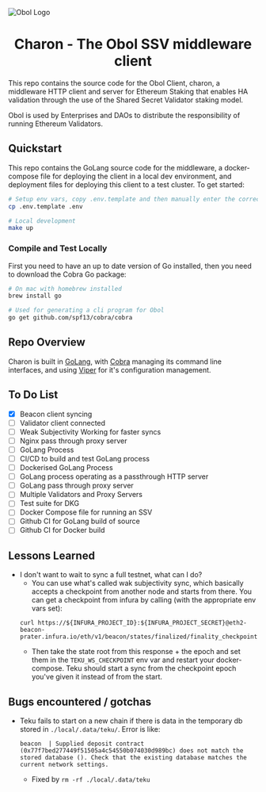 ![Obol Logo](https://obol.tech/obolnetwork.png)

<h1 align="center">Charon - The Obol SSV middleware client</h1>

This repo contains the source code for the Obol Client, charon, a middleware HTTP client and server for Ethereum Staking that enables HA validation through the use of the Shared Secret Validator staking model.

Obol is used by Enterprises and DAOs to distribute the responsibility of running Ethereum Validators.

## Quickstart

This repo contains the GoLang source code for the middleware, a docker-compose file for deploying the client in a local dev environment, and deployment files for deploying this client to a test cluster. To get started:

```bash
# Setup env vars, copy .env.template and then manually enter the correct secrets for the likes of Eth1 nodes etc.
cp .env.template .env

# Local development
make up
```

### Compile and Test Locally

First you need to have an up to date version of Go installed, then you need to download the Cobra Go package:
```sh
# On mac with homebrew installed
brew install go

# Used for generating a cli program for Obol
go get github.com/spf13/cobra/cobra
```

## Repo Overview

Charon is built in [GoLang](https://golang.org/dl/), with [Cobra](https://cobra.dev/) managing its command line interfaces, and using [Viper](https://github.com/spf13/viper) for it's configuration management.


## To Do List
- [x] Beacon client syncing
- [ ] Validator client connected
- [ ] Weak Subjectivity Working for faster syncs
- [ ] Nginx pass through proxy server
- [ ] GoLang Process
- [ ] CI/CD to build and test GoLang process
- [ ] Dockerised GoLang Process
- [ ] GoLang process operating as a passthrough HTTP server
- [ ] GoLang pass through proxy server
- [ ] Multiple Validators and Proxy Servers
- [ ] Test suite for DKG
- [ ] Docker Compose file for running an SSV
- [ ] Github CI for GoLang build of source
- [ ] Github CI for Docker build

## Lessons Learned

- I don't want to wait to sync a full testnet, what can I do?
    - You can use what's called wak subjectivity sync, which basically accepts a checkpoint from another node and starts from there. You can get a checkpoint from infura by calling (with the appropriate env vars set):
    ```log
    curl https://${INFURA_PROJECT_ID}:${INFURA_PROJECT_SECRET}@eth2-beacon-prater.infura.io/eth/v1/beacon/states/finalized/finality_checkpoints
    ```
    - Then take the state root from this response + the epoch and set them in the `TEKU_WS_CHECKPOINT` env var and restart your docker-compose. Teku should start a sync from the checkpoint epoch you've given it instead of from the start. 

## Bugs encountered / gotchas

- Teku fails to start on a new chain if there is data in the temporary db stored in `./local/.data/teku/`. Error is like:
    ```log
    beacon  | Supplied deposit contract (0x77f7bed277449f51505a4c54550b074030d989bc) does not match the stored database (). Check that the existing database matches the current network settings.
    ```
    - Fixed by `rm -rf ./local/.data/teku` 